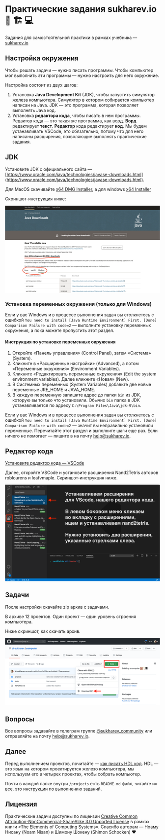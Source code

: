 <!-- Если читаете файл в VSCode — нажмите ctrl+shift+v, чтобы включить режим просмотра. Для macOS — cmd+shift+v. -->

# Практические задания sukharev.io 🧮 🏗 💻

Задания для самостоятельной практики в рамках учебника — [sukharev.io](https://www.sukharev.io/textbook)

## Настройка окружения

Чтобы решать задачи — нужно писать программы. Чтобы компьютер мог выполнить эти программы — нужно настроить для него окружение.

Настройка состоит из двух шагов:

1. Установка **Java Development Kit** (JDK), чтобы запустить симулятор железа компьютера. Симулятор в котором собирается компьютер написан на Java. JDK — это программа, которая позволяет выполнять Java код.
2. Установка **редактора кода**, чтобы писать в нем программы. Редактор кода — это такая же программа, как ворд. **Ворд** редактирует **текст**. **Редактор** кода редактирует **код**. Мы будем устанавливать VSCode, это обязательно, потому что для него написаны расширения, позволяющие выполнять практические задания.

## JDK

Установите JDK c официального сайта — [https://www.oracle.com/java/technologies/javase-downloads.html](https://www.oracle.com/java/technologies/javase-downloads.html).

Для MacOS скачивайте [x64 DMG Installer](https://download.oracle.com/java/17/latest/jdk-17_macos-x64_bin.dmg), а для windows [x64 Installer](https://download.oracle.com/java/17/latest/jdk-17_windows-x64_bin.exe)

Скриншот-инструкция ниже:

![Инструкция — как установить JDK (кликните на ссылку с зажатым ctrl или cmd для macOS)](/img/how2download-jdk.png)

### Установка переменных окружения (только для Windows)

Если у вас Windows и в процессе выполнения задач вы столкнетесь с ошибкой `You need to install [Java Runtime Environment] First. [Done] Comparison Failure with code=2` — выполните установку переменных окружения, а пока можете пропустить этот раздел.

#### Инструкция по установке переменных окружения

1. Откройте «Панель управления» (Control Panel), затем «Система» (System).
2. Кликните в «Расширенные настройки» (Advanced), а потом «Переменные окружения» (Environment Variables).
3. Кликните «Редактировать переменные окружения» (Edit the system environment variables). Далее кликните «Новая» (New).
4. В Системных переменных (System Variables) добавьте две новые переменные JRE_HOME и JAVA_HOME.
5. В каждую переменную запишите адрес до папки `bin` из JDK, которую вы только что установили. Обычно `bin` папка в JDK устанавливается по адресу `C:\Program Files\Java\jdk-9\bin`.

Если у вас Windows и в процессе выполнения задач вы столкнетесь с ошибкой `You need to install [Java Runtime Environment] First. [Done] Comparison Failure with code=2` — значит вы неправильно установили переменные. Перечитайте этот раздел и выполните шаги еще раз. Если ничего не помогает — пишите в на почту [help@sukharev.io](mailto:help@sukharev.io).

## Редактор кода

[Установите редактор кода — VSCode](https://code.visualstudio.com/download)

Далее, откройте VSCode и установите расширения Nand2Tetris авторов roblourens и leafvmaple. Скриншот-инструкция ниже.

![Инструкция — как скачать расширения для VSCode (кликните на ссылку с зажатым ctrl или cmd для macOS)](/img/how2download-vscode_extensions.png)

## Задачи

После настройки скачайте zip архив с задачами.

В архиве 12 проектов. Один проект — один уровень строения компьютера.

Ниже скриншот, как скачать архив.

![Инструкция — как скачать проекты (кликните на ссылку с зажатым ctrl или cmd для macOS)](/img/how2download-zip.png)

## Вопросы

Все вопросы задавайте в телеграм группе [@sukharev_community](https://www.t.me/sukharev_community) или отправляйте на почту [help@sukharev.io](mailto:help@sukharev.io).

## Далее

Перед выполнением проектов, почитайте — [как писать HDL код](/projects/README.md). HDL — это язык на котором проектируется железо компьютера, мы используем его в четырех проектах, чтобы собрать компьютер.

Почти в каждой папке внутри `/projects` есть `README.md` файл, читайте их все, это инструкции по выполнению заданий.

## Лицензия

Практические задачи доступны по лицензии [Creative Common Attribution-NonCommercial-ShareAlike 3.0 Unported License](https://creativecommons.org/licenses/by-nc-sa/3.0/) в рамках книги «The Elements of Computing Systems». Спасибо авторам — Ноаму Нисану (Noam Nisan) и Шимону Шокену (Shimon Schocken) ❤️
